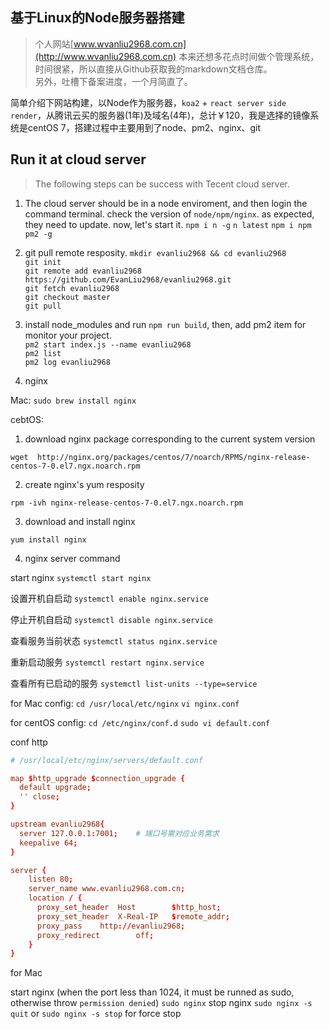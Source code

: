## 基于Linux的Node服务器搭建

> 个人网站[www.wvanliu2968.com.cn](http://www.wvanliu2968.com.cn) 本来还想多花点时间做个管理系统，时间很紧，所以直接从Github获取我的markdown文档仓库。<br/>
另外，吐槽下备案进度，一个月简直了。

简单介绍下网站构建，以Node作为服务器，`koa2` + `react server side render`，从腾讯云买的服务器(1年)及域名(4年)，总计￥120，我是选择的镜像系统是centOS 7，搭建过程中主要用到了node、pm2、nginx、git

## Run it at cloud server

> The following steps can be success with Tecent cloud server.

1. The cloud server should be in a node enviroment, and then login the command terminal.
check the version of `node/npm/nginx`. as expected, they need to update.
now, let's start it.
`npm i n -g`
`n latest`
`npm i npm pm2 -g`

2. git pull remote resposity.
`mkdir evanliu2968 && cd evanliu2968` <br/>
`git init` <br/>
`git remote add evanliu2968 https://github.com/EvanLiu2968/evanliu2968.git` <br/>
`git fetch evanliu2968` <br/>
`git checkout master` <br/>
`git pull` <br/>

3. install node_modules and run `npm run build`,
then, add pm2 item for monitor your project. <br/>
`pm2 start index.js --name evanliu2968` <br/>
`pm2 list` <br/>
`pm2 log evanliu2968` <br/>

4. nginx

Mac: 
`sudo brew install nginx`

cebtOS: 
1. download nginx package corresponding to the current system version

`wget  http://nginx.org/packages/centos/7/noarch/RPMS/nginx-release-centos-7-0.el7.ngx.noarch.rpm`

2. create nginx's yum resposity

`rpm -ivh nginx-release-centos-7-0.el7.ngx.noarch.rpm`

3. download and install nginx

`yum install nginx`

4. nginx server command

start nginx
`systemctl start nginx`

设置开机自启动
`systemctl enable nginx.service`

停止开机自启动
`systemctl disable nginx.service`

查看服务当前状态
`systemctl status nginx.service`

重新启动服务
`systemctl restart nginx.service`

查看所有已启动的服务
`systemctl list-units --type=service`

for Mac config:
`cd /usr/local/etc/nginx`
`vi nginx.conf`

for centOS config:
`cd /etc/nginx/conf.d`
`sudo vi default.conf`

conf http
```conf
# /usr/local/etc/nginx/servers/default.conf

map $http_upgrade $connection_upgrade {
  default upgrade;
  '' close;
}

upstream evanliu2968{
  server 127.0.0.1:7001;    # 端口号需对应业务需求
  keepalive 64;
}

server {
    listen 80;
    server_name www.evanliu2968.com.cn;
    location / {
      proxy_set_header	Host		$http_host;
      proxy_set_header	X-Real-IP	$remote_addr;
      proxy_pass	http://evanliu2968;
      proxy_redirect		off;
    }
}
```

for Mac

start nginx (when the port less than 1024, it must be runned as sudo, otherwise throw `permission denied`)
`sudo nginx`
stop nginx
`sudo nginx -s quit` or `sudo nginx -s stop` for force stop
